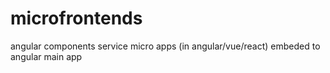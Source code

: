 # microfrontends
angular components service micro apps (in angular/vue/react) embeded to angular main app
